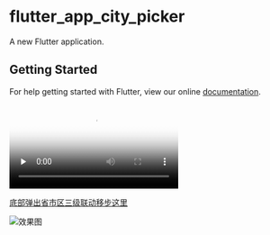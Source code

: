 # flutter_app_city_picker

A new Flutter application.

## Getting Started

For help getting started with Flutter, view our online
[documentation](https://flutter.io/).


<video id="video" controls="" preload="none" poster="https://github.com/hanyunmuyu/city_picker/blob/master/video/video.jpg">
      <source id="mp4" src="https://github.com/hanyunmuyu/city_picker/blob/master/video/video.mp4" type="video/mp4">
</video>

[底部弹出省市区三级联动移步这里](https://github.com/hanyunmuyu/my_city_picker)

![效果图](https://github.com/hanyunmuyu/city_picker/blob/master/video/cover.jpg)

